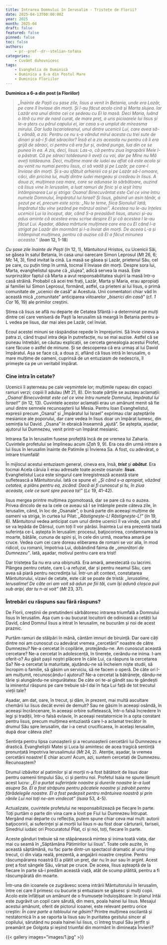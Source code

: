```yaml
---
title: Intrarea Domnului în Ierusalim - Tristețe de Florii?
date: 2025-04-13T00:00:00Z
year: 2025
month: 2025-04
draft: false
featured: false
pinned: false
toc: false
authors:
    - pr--prof--dr--stelian-tofana
categories:
    - Cuvânt duhovnicesc
tags:
    - Evanghelia de Duminică
    - Duminica a 6-a din Postul Mare
    - Duminica Floriilor
---
```

**Duminica a 6-a din post (a Floriilor)**

> _„Înainte de Paști cu șase zile, Iisus a venit în Betania, unde era Lazăr, pe care îl înviase din morți. Și I-au făcut acolo cină și Marta slujea. Iar Lazăr era unul dintre cei ce ședeau cu El la masă. Deci Maria, luând o litră cu mir de nard curat, de mare preț, a uns picioarele lui Iisus și le-a șters cu părul capului ei, iar casa s-a umplut de mireasma mirului. Dar Iuda Iscarioteanul, unul dintre ucenicii Lui, care avea să-L vândă, a zis: Pentru ce nu s-a vândut mirul acesta cu trei sute de dinari și să-i fi dat săracilor? Însă el a zis aceasta nu pentru că îi era grijă de săraci, ci pentru că era fur și, având punga, lua din ce se punea în ea. A zis, deci, Iisus: Las-o, că pentru ziua îngropării Mele l-a păstrat. Că pe săraci totdeauna îi aveți cu voi, dar pe Mine nu Mă aveți totdeauna. Deci, mulțime mare de iudei au aflat că este acolo și au venit nu numai pentru Iisus, ci să vadă și pe Lazăr, pe care-l înviase din morți. Și s-au sfătuit arhiereii ca și pe Lazăr să-l omoare, căci, din pricina lui, mulți dintre iudei mergeau și credeau în Iisus. A doua zi, mulțimea cea mare, care se adunase la sărbătoare, auzind că Iisus vine în Ierusalim, a luat ramuri de finic și a ieșit întru întâmpinarea Lui și striga: Osana! Binecuvântat este Cel ce vine întru numele Domnului, Împăratul lui Israel! Și Iisus, găsind un asin tânăr, a șezut pe el, precum este scris: „Nu te teme, fiica Sionului! Iată, Împăratul tău vine șezând pe mânzul asinei”. Acestea nu le-au înțeles ucenicii Lui la început, dar, când S-a preaslăvit Iisus, atunci și-au adus aminte că acestea erau scrise despre El și că acestea I le-au făcut Lui. Așadar, dădea mărturie mulțimea care era cu El când l-a strigat pe Lazăr din mormânt și l-a înviat din morți. De aceea L-a și întâmpinat mulțimea, pentru că auzise că El a făcut minunea aceasta.”_ (**_Ioan_ 12, 1-18**)

_Cu șase zile înainte de Paști_ (_In_ 12, 1), Mântuitorul Hristos, cu Ucenicii Săi, se găsea în satul Betania, în casa unui oarecare Simon Leprosul (_Mt_ 26, 6; _Mc_ 14, 3), fiind invitat la cină. La masă se găsea și Lazăr, prietenul Său, cel pe care, cu puțin timp în urmă, tocmai îl înviase din morți. Despre sora lui, Marta, evanghelistul spune că „slujea”, adică servea la masă. Este surprinzător faptul că Marta a avut responsabilitatea slujirii la masă într-o casă străină. Probabil că acei trei frați, Lazăr, Marta și Maria, erau apropiați ai familiei lui Simon Leprosul, formând, astfel, ca prieteni ai lui Iisus, o primă comunitate de „ucenici de casă” ai Acestuia. Unii comentatori chiar văd în această mică „comunitate” anticiparea viitoarelor _„biserici din casă”_ (cf. _1 Cor_ 16, 19) ale primilor creștini.

Știrea că Iisus se află nu departe de Cetatea Sfântă i-a determinat pe mulți dintre cei care veniseră de Paști la Ierusalim să meargă în Betania pentru a-L vedea pe Iisus, dar mai ales pe Lazăr, cel înviat.

Ecoul acestei minuni se răspândise repede în împrejurimi. Să învie cineva a patra zi, când trupul intra deja în putrefacție, nu se mai auzise. Astfel că se puneau întrebări, se căutau explicații, se cerceta genealogia acestui Profet, care făcuse o astfel de minune. Și se descoperea că era urmaș al lui David împăratul. Așa se face că, a doua zi, aflând că Iisus intră în Ierusalim, o mare mulțime de oameni, cuprinsă de un entuziasm de nedescris, îl primește ca pe un veritabil împărat.

### Cine intra în cetate?

Ucenicii îi așterneau pe cale veșmintele lor; mulțimile rupeau din copaci ramuri verzi; copiii îl adulau (_Mt_ 21, 8). Din toate părțile se auzeau aclamații: _„Osana! Binecuvântat este cel ce vine întru numele Domnului, împăratul lui Israel!”_ (_In_ 12, 13). Cuvintele acestor aclamații erau un amănunt menit să fie unul dintre semnele recunoașterii lui Mesia. Pentru Ioan Evanghelistul, expresii precum „Osana” și „Împăratul lui Israel” exprimau clar așteptările mesianice ale poporului, dar care vedea în Iisus doar un împărat lumesc, din seminția lui David. „Osana” în ebraică înseamnă „ajută”. Se aștepta, așadar, ajutorul lui Dumnezeu, venit printr-un împărat mesianic.

Intrarea Sa în Ierusalim fusese profețită încă de pe vremea lui Zaharia. Cuvintele profetului se împlineau acum (_Zah_ 9, 9). Era cea din urmă intrare a lui Iisus în Ierusalim înainte de Patimile și Învierea Sa. A fost, cu adevărat, o intrare triumfală!

În mijlocul acestui entuziasm general, cineva era, însă, ***trist*** și ***abătut***. Era tocmai Acela căruia îi erau adresate toate aceste osanale: ***Iisus***. Evanghelistul Luca este singurul care înregistrează această stare sufletească a Mântuitorului. Iată ce spune el: _„Și când s-a apropiat, văzând cetatea, a plâns pentru ea, zicând: Dacă ai fi cunoscut și tu, în ziua aceasta, cele ce sunt spre pacea ta!”_ (_Lc_ 19, 41-42).

Iisus mergea printre mulțimea zgomotoasă, dar se pare că nu o auzea. Privea dincolo de ea la cele ce aveau să I se întâmple peste câteva zile, în Ierusalim, când, în loc de „Osanale”, o bună parte din aceeași mulțime de oameni va striga, în curtea lui Pilat: _„Răstignește-L! Răstignește-L!”_ (_In_ 19, 6). Mântuitorul vedea anticipat cum unul dintre ucenici îl va vinde, cum altul se va lepăda de Dânsul, cum toți îl vor părăsi. Înaintea Lui era prezentă toată suferința ce-L aștepta în Ierusalim: procesul, batjocorirea, condamnarea la moarte, bătăile, cununa de spini și, în cele din urmă, moartea amară pe cruce. Vedea cum cei care doreau eliberarea de romani se vor alia, în mod ridicol, cu romanii, împotriva Lui, dobândind faima de _„omorâtori de Dumnezeu”_. Iată, așadar, motivul pentru care era trist!

Dar tristețea Sa nu era una obișnuită. Era amară, amestecată cu lacrimi. Plângea pentru cetate, care L-a refuzat, dar și pentru neamul Său, care avea să piară pentru necredința lui. Într-un alt context, constatarea Mântuitorului, vizavi de cetate, este cât se poate de tristă: _„Ierusalime, Ierusalime! De câte ori am voit să adun pe fiii tăi, cum își adună cloșca puii sub aripi, dar tu n-ai voit”_ (_Mt_ 23, 37).

### Întrebări cu răspuns sau fără răspuns?

De Florii, creștinii de pretutindeni sărbătoresc intrarea triumfală a Domnului Iisus în Ierusalim. Așa cum s-au bucurat locuitorii de odinioară ai cetății lui David, când Domnul Iisus a intrat în Ierusalim, ne bucurăm și noi de acest praznic.

Purtăm ramuri de stâlpări în mână, cântăm imnuri de biruință. Dar oare câți dintre noi am cunoscut cu adevărat vremea „cercetării” noastre de către Dumnezeu? Ne-a cercetat în copilărie, protejându-ne. Am cunoscut această cercetare? Ne-a cercetat în adolescență, în tinerețe, cerându-ne inima. I-am oferit-o? Au găsit pașii noștri plăcere în căile Lui, ca răspuns la cercetarea Sa? Ne-a cercetat la maturitate, ajutându-ne să încheiem niște studii, să încropim o familie, să găsim un serviciu, să ne facem o operă. De câte ori I-am mulțumit, recunoscându-I ajutorul? Ne-a cercetat la bătrânețe, dându-ne tărie și alungându-ne singurătatea: De câte ori te-ai gândit sau te gândești la iminentul răspuns pe care trebuie să-l dai în fața Lui față de tot trecutul vieții tale?

Așadar, am dat, oare, în trecut, și dăm, în prezent, mai multă ascultare chemării lui Iisus decât evreii de demult? Sau ne găsim în aceeași osândă, în aceeași încrâncenare, în aceeași orbire sufletească, într-o falsă încredere în legi și tradiții, într-o falsă evlavie, în aceeași nestatornicie în a opta constant pentru Iisus, precum mulțimea entuziastă care l-a aclamat trecător în drumul Său spre Ierusalim, dar i-a cerut crucificarea, în același Ierusalim, după doar câteva zile?

Sentința pentru lipsa cunoașterii și a recunoașterii cercetării lui Dumnezeu e drastică. Evangheliștii Matei și Luca își amintesc de acea tragică sentință pronunțată împotriva Ierusalimului (_Mt_ 24, 2). Atenție, așadar, la vremea cercetării noastre! E chiar acum! Acum, azi, suntem cercetați de Dumnezeu. Recunoaștem?

Drumul izbăvitor al patimilor și al morții n-a fost bătătorit de Iisus doar pentru oamenii timpului Său, ci și pentru noi. Profetul Isaia ne spune lămurit acest lucru: _„El a purtat suferințele noastre și durerile noastre le-a luat asupra Sa. El a fost străpuns pentru păcatele noastre și zdrobit pentru fărădelegile noastre. El a fost pedepsit pentru mântuirea noastră și prin rănile Lui noi toți ne-am vindecat”_ (_Isaia_ 53, 4-5).

Actualizate, cuvintele profetului ne responsabilizează pe fiecare în parte. Toți purtăm o parte din vina care a lovit pe Fiul lui Dumnezeu Întrupat. Mergând mai departe cu reflecția, putem spune chiar ceva mai mult: autorii batjocoririi, ai suferinței și ai morții lui Iisus n-au fost doar cărturarii, fariseii, Sinedriul iudaic ori Procuratotul Pilat, ci și noi, toți, fiecare în parte.

Aceste gânduri trebuie să ne stăpânească mintea și inima toată viața, dar mai cu seamă în „Săptămâna Pătimirilor lui Iisus”. Toate cele auzite, în această săptămână, nu fac parte dintr-un spectacol dramatic al unui timp trecut, ci din viața reală, prezentă, a angajării noastre creștine. Pentru răscumpărarea noastră El a plătit un preț, dar nu în aur sau în argint. Acest preț a fost sângele Său, vărsat pe cruce. De aceea, Iisus așteaptă de la fiecare în parte să-i predăm această viață, atât de scump plătită, pentru a fi răscumpărată din moarte.

Într-una din icoanele ce zugrăvesc scena intrării Mântuitorului în Ierusalim, între cei care îl primesc cu bucurie și entuziasm se găsesc și mulți copii. Acolo este înfățișat un amănunt de o frumusețe înduioșătoare: în planul întâi este zugrăvit un copil care sărută, din mers, poala hainei lui Iisus. Mesajul acestui amănunt, oferit de pictorul icoanei, este relevant pentru orice creștin: _În care parte a tabloului ne găsim?_ Printre mulțimea oscilantă și nestatornică în a se raporta la Iisus sau în puritatea gestului sincer al copilului, sărutând nu poala hainei lui Iisus, ci întreg trupul Său jertfit și preamărit pe Golgota și ieșind triumfal din mormânt în dimineața Învierii?

{{< gallery images="images/1.jpg" >}}